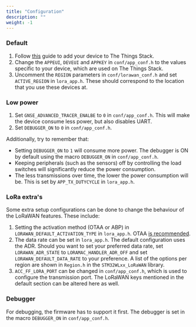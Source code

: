 ```yaml
---
title: "Configuration"
description: ""
weight: -1
---
```


### Default

1. Follow [this](https://www.thethingsindustries.com/docs/devices/adding-devices/) guide to add your device to The Things Stack.
2. Change the `APPEUI`, `DEVEUI` and `APPKEY` in `conf/app_conf.h` to the values specific to your device, which are used on The Things Stack.
3. Uncomment the `REGION` parameters in `conf/lorawan_conf.h` and set `ACTIVE_REGION` in `lora_app.h`. These should correspond to the location that you use these devices at.

### Low power

1. Set `GNSE_ADVANCED_TRACER_ENALBE` to `0` in `conf/app_conf.h`. This will make the device consume less power, but also disables UART.
2. Set `DEBUGGER_ON` to `0` in `conf/app_conf.h`.

Additionally, try to remember that:

- Setting `DEBUGGER_ON` to `1` will consume more power. The debugger is ON by default using the macro `DEBUGGER_ON` in `conf/app_conf.h`.
- Keeping peripherals (such as the sensors) off by controlling the load switches will significantly reduce the power consumption.
- The less transmissions over time, the lower the power consumption will be. This is set by `APP_TX_DUTYCYCLE` in `lora_app.h`.

### LoRa extra's

Some extra setup configurations can be done to change the behaviour of the LoRaWAN features. These include:

1. Setting the activation method (OTAA or ABP) in `LORAWAN_DEFAULT_ACTIVATION_TYPE` in `lora_app.h`. OTAA [is recommended](https://www.thethingsindustries.com/docs/devices/abp-vs-otaa/).
2. The data rate can be set in `lora_app.h`. The default configuration uses the ADR. Should you want to set your preferred data rate, set `LORAWAN_ADR_STATE` to `LORAMAC_HANDLER_ADR_OFF` and set `LORAWAN_DEFAULT_DATA_RATE` to your preference. A list of the options per region are shown in `Region.h` in the `STM32WLxx_LoRaWAN` library.
3. `ACC_FF_LORA_PORT` can be changed in `conf/app_conf.h`, which is used to configure the transmission port. The LoRaWAN keys mentioned in the default section can be altered here as well.

### Debugger

For debugging, the firmware has to support it first. The debugger is set in the macro `DEBUGGER_ON` in `conf/app_conf.h`.
